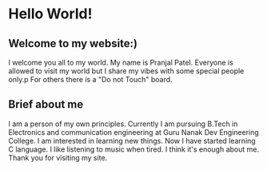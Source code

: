 # Hello World!
## Welcome to my website:)
I welcome you all to my world. My name is Pranjal Patel. Everyone is allowed to visit my world but I share my vibes with some special people only.p For others there is a "Do not Touch" board.
## Brief about me
I am a person of my own principles. Currently I am pursuing B.Tech in Electronics and communication engineering at Guru Nanak Dev Engineering College. I am interested in learning new things. Now I have started learning C language. I like listening to music when tired. I think it's enough about me. 
Thank you for visiting my site. 
